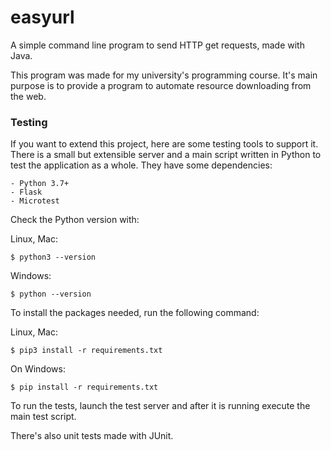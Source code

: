 # easyurl

A simple command line program to send HTTP get requests, made with Java.


This program was made for my university's programming course.
It's main purpose is to provide a program to automate resource downloading from the web.

### Testing

If you want to extend this project, here are some testing tools to support it.
There is a small but extensible server and a main script written in Python to test
the application as a whole. They have some dependencies:

    - Python 3.7+
    - Flask
    - Microtest

Check the Python version with:

Linux, Mac:
```shell
$ python3 --version
```

Windows:
```shell
$ python --version
```

To install the packages needed, run the following command:

Linux, Mac:
```shell
$ pip3 install -r requirements.txt
```

On Windows: 
```shell
$ pip install -r requirements.txt
```

To run the tests, launch the test server and after it is running execute the main test script.

There's also unit tests made with JUnit.
